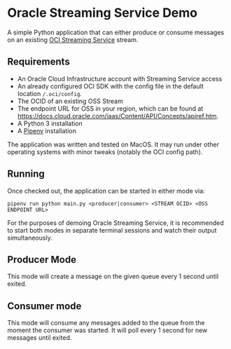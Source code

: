 # Oracle Streaming Service Demo

A simple Python application that can either produce or consume messages on an existing [OCI Streaming Service](https://docs.cloud.oracle.com/iaas/Content/Streaming/Concepts/streamingoverview.htm) stream.

## Requirements

* An Oracle Cloud Infrastructure account with Streaming Service access
* An already configured OCI SDK with the config file in the default location `/.oci/config`.
* The OCID of an existing OSS Stream
* The endpoint URL for OSS in your region, which can be found at https://docs.cloud.oracle.com/iaas/Content/API/Concepts/apiref.htm.
* A Python 3 installation
* A [Pipenv](https://pipenv.readthedocs.io/en/latest/) installation

The application was written and tested on MacOS. It may run under other operating systems with minor tweaks (notably the OCI config path).

## Running

Once checked out, the application can be started in either mode via:

```
pipenv run python main.py <producer|consumer> <STREAM OCID> <OSS ENDPOINT URL>
```

For the purposes of demoing Oracle Streaming Service, it is recommended to start both modes in separate terminal sessions and watch their output simultaneously.

## Producer Mode

This mode will create a message on the given queue every 1 second until exited.

## Consumer mode

This mode will consume any messages added to the queue from the moment the consumer was started. It will poll every 1 second for new messages until exited.